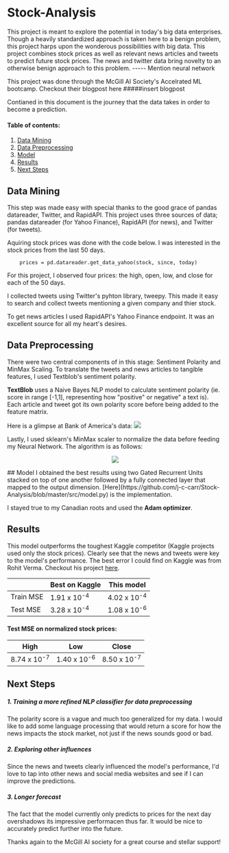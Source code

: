 # Stock-Analysis

This project is meant to explore the potential in today's big data enterprises. Though a heavily standardized approach is taken here to a benign problem, this project harps upon the wonderous possibilities with big data. This project combines stock prices as well as relevant news articles and tweets to predict future stock prices. The news and twitter data bring novelty to an otherwise benign approach to this problem. ----- Mention neural network

This project was done through the McGill AI Society's Accelrated ML bootcamp. Checkout their blogpost here #####insert blogpost

Contianed in this document is the journey that the data takes in order to become a prediction.

#### Table of contents:
1. [Data Mining](https://github.com/j-c-carr/Stock-Analysis/blob/master/README.md#data-mining)
2. [Data Preprocessing](https://github.com/j-c-carr/Stock-Analysis/blob/master/README.md#data-preprocessing)
3. [Model](https://github.com/j-c-carr/Stock-Analysis/blob/master/README.md#model)
4. [Results](https://github.com/j-c-carr/Stock-Analysis/blob/master/README.md#results)
5. [Next Steps](https://github.com/j-c-carr/Stock-Analysis/blob/master/README.md#next-steps)

## Data Mining
This step was made easy with special thanks to the good grace of pandas datareader, Twitter, and RapidAPI. This project uses three sources of data; pandas datareader (for Yahoo Finance), RapidAPI (for news), and Twitter (for tweets).

Aquiring stock prices was done with the code below. I was interested in the stock prices from the last 50 days.

```
    prices = pd.datareader.get_data_yahoo(stock, since, today)
```

For this project, I observed four prices: the high, open, low, and close for each of the 50 days.

I collected tweets using Twitter's pyhton library, tweepy. This made it easy to search and collect tweets mentioning a given company and thier stock.

To get news articles I used RapidAPI's Yahoo Finance endpoint. It was an excellent source for all my heart's desires.

 
## Data Preprocessing
There were two central components of in this stage: Sentiment Polarity and MinMax Scaling.
To translate the tweets and news articles to tangible features, I used Textblob's sentiment polarity.


<strong>TextBlob</strong> uses a Naive Bayes NLP model to calculate sentiment polarity (ie. score in range [-1,1],  representing how "positive" or negative" a text is). Each article and tweet got its own polarity score before being added to the feature matrix.

Here is a glimpse at Bank of America's data:
![](https://github.com/j-c-carr/Stock-Analysis/blob/master/.extras/sampData.png)

Lastly, I used sklearn's MinMax scaler to normalize the data before feeding my Neural Network. The algorithm is as follows:
<p align="center">
<img src="https://latex.codecogs.com/gif.latex?x%5E%7B%27%7D%20%3D%20%5Cfrac%7Bx%20-%20min%28x%29%7D%7Bmax%28x%29%20-%20min%28x%29%7D">
</p>
## Model
I obtained the best results using two Gated Recurrent Units stacked on top of one another followed by a fully connected layer that mapped to the output dimension. [Here](https://github.com/j-c-carr/Stock-Analysis/blob/master/src/model.py) is the implementation.

I stayed true to my Canadian roots and used the <strong>Adam optimizer</strong>.

## Results
This model outperforms the toughest Kaggle competitor (Kaggle projects used only the stock prices). Clearly see that the news and tweets were key to the model's performance. The best error I could find on Kaggle was from Rohit Verma. Checkout his project [here](https://github.com/deadskull7/New-York-Stock-Exchange-Predictions-RNN-LSTM).

|           |    Best on Kaggle    |    This model    |
|-----------|----------------------|------------------|
| Train MSE | 1.91 x 10<sup>-4     | 4.02 x 10<sup>-4 |
| Test MSE  | 3.28 x 10<sup>-4     | 1.08 x 10<sup>-6 |


#### Test MSE on normalized stock prices:

|    High          |    Low           |    Close         |
|------------------|------------------|------------------|
| 8.74 x 10<sup>-7 | 1.40 x 10<sup>-6 | 8.50 x 10<sup>-7 |




## Next Steps

##### 1. Training a more refined NLP classifier for data preprocessing
The polarity score is a vague and much too generalized for my data. I would like to add some language processing that would return a score for how the news impacts the stock market, not just if the news sounds good or bad.

##### 2. Exploring other influences
Since the news and tweets clearly influenced the model's performance, I'd love to tap into other news and social media websites and see if I can improve the predictions.

##### 3. Longer forecast
The fact that the model currently only predicts to prices for the next day overshadows its impressive performacen thus far. It would be nice to accurately predict further into the future.


Thanks again to the McGill AI society for a great course and stellar support!
